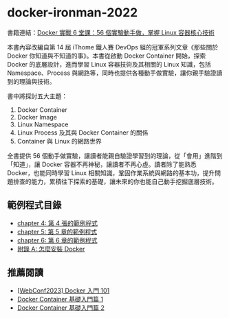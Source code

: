 # docker-ironman-2022

書籍連結：[Docker 實戰 6 堂課：56 個實驗動手做，掌握 Linux 容器核心技術](https://www.tenlong.com.tw/products/9786263335769)

本書內容改編自第 14 屆 iThome 鐵人賽 DevOps 組的冠軍系列文章《那些關於 Docker 你知道與不知道的事》。本書從啟動 Docker Container 開始，探索 Docker 的底層設計，進而學習 Linux 容器技術及其相關的 Linux 知識，包括 Namespace、Process 與網路等，同時也提供各種動手做實驗，讓你親手驗證讀到的理論與技術。

書中將探討五大主題：

1. Docker Container
2. Docker Image
3. Linux Namespace
4. Linux Process 及其與 Docker Container 的關係
5. Container 與 Linux 的網路世界

全書提供 56 個動手做實驗，讓讀者能親自驗證學習到的理論，從「會用」進階到「知道」，讓 Docker 容器不再神秘，讓讀者不再心虛。讀者除了能熟悉 Docker，也能同時學習 Linux 相關知識，鞏固作業系統與網路的基本功，提升問題排查的能力，累積往下探索的基礎，讓未來的你也能自己動手挖掘底層技術。

## 範例程式目錄

- [chapter 4: 第 4 張的範例程式](chapter4)
- [chapter 5: 第 5 章的範例程式](chapter5)
- [chapter 6: 第 6 章的範例程式](chapter6)
- [附錄 A: 怎麼安裝 Docker](A-how-to-install-docker.md)

## 推薦閱讀

- [[WebConf2023] Docker 入門 101](https://azole.medium.com/webconf2023-docker-%E5%85%A5%E9%96%80-101-fae89170553a)
- [Docker Container 基礎入門篇 1](https://azole.medium.com/docker-container-%E5%9F%BA%E7%A4%8E%E5%85%A5%E9%96%80%E7%AF%87-1-3cb8876f2b14)
- [Docker Container 基礎入門篇 2](https://azole.medium.com/docker-container-%E5%9F%BA%E7%A4%8E%E5%85%A5%E9%96%80%E7%AF%87-2-c14d8f852ae4)
